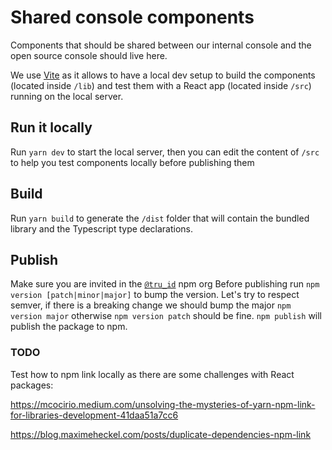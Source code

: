 # Shared console components

Components that should be shared between our internal console and the open source console should live here.

We use [Vite](https://vitejs.dev/) as it allows to have a local dev setup to build the components (located inside `/lib`) and test them with a React app (located inside `/src`) running on the local server.

## Run it locally

Run `yarn dev` to start the local server, then you can edit the content of `/src` to help you test components locally before publishing them

## Build

Run `yarn build` to generate the `/dist` folder that will contain the bundled library and the Typescript type declarations.

## Publish

Make sure you are invited in the [`@tru_id`](https://www.npmjs.com/settings/tru_id/packages) npm org
Before publishing run `npm version [patch|minor|major]` to bump the version. Let's try to respect semver, if there is a breaking change we should bump the major `npm version major` otherwise `npm version patch` should be fine.
`npm publish` will publish the package to npm.

### TODO

Test how to npm link locally as there are some challenges with React packages:

https://mcocirio.medium.com/unsolving-the-mysteries-of-yarn-npm-link-for-libraries-development-41daa51a7cc6

https://blog.maximeheckel.com/posts/duplicate-dependencies-npm-link
